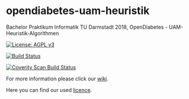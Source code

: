 # opendiabetes-uam-heuristik
Bachelor Praktikum Informatik TU Darmstadt 2018, OpenDiabetes - UAM-Heuristik-Algorithmen

[![License: AGPL v3](https://img.shields.io/badge/License-AGPL%20v3-blue.svg)](https://www.gnu.org/licenses/agpl-3.0) 

[![Build Status](https://travis-ci.org/TUDa-BP-11/opendiabetes-uam-heuristik.png?branch=master)](https://travis-ci.org/TUDa-BP-11/opendiabetes-uam-heuristik)

<a href="https://scan.coverity.com/projects/tuda-bp-11-opendiabetes-uam-heuristik">
  <img alt="Coverity Scan Build Status"
       src="https://scan.coverity.com/projects/17161/badge.svg"/>
</a>

For more information please click our [wiki](https://github.com/TUDa-BP-11/opendiabetes-uam-heuristik/wiki).

Here you can find our used [licence](https://github.com/TUDa-BP-11/opendiabetes-uam-heuristik/blob/master/LICENSE).
